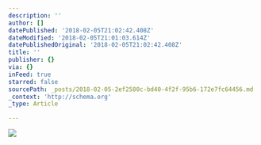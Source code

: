 ```yaml
---
description: ''
author: []
datePublished: '2018-02-05T21:02:42.408Z'
dateModified: '2018-02-05T21:01:03.614Z'
datePublishedOriginal: '2018-02-05T21:02:42.408Z'
title: ''
publisher: {}
via: {}
inFeed: true
starred: false
sourcePath: _posts/2018-02-05-2ef2580c-bd40-4f2f-95b6-172e7fc64456.md
_context: 'http://schema.org'
_type: Article

---
```

![](https://the-grid-user-content.s3-us-west-2.amazonaws.com/ccd4b802-0f1c-4ffd-9041-ded34a214259.jpg)